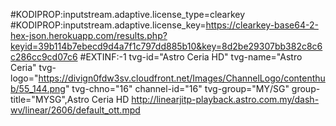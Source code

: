 #KODIPROP:inputstream.adaptive.license_type=clearkey
#KODIPROP:inputstream.adaptive.license_key=https://clearkey-base64-2-hex-json.herokuapp.com/results.php?keyid=39b114b7ebecd9d4a7f1c797dd885b10&key=8d2be29307bb382c8c6c286cc9cd07c6
#EXTINF:-1 tvg-id="Astro Ceria HD" tvg-name="Astro Ceria" tvg-logo="https://divign0fdw3sv.cloudfront.net/Images/ChannelLogo/contenthub/55_144.png" tvg-chno="16" channel-id="16" tvg-group="MY/SG" group-title="MYSG",Astro Ceria HD
http://linearjitp-playback.astro.com.my/dash-wv/linear/2606/default_ott.mpd
